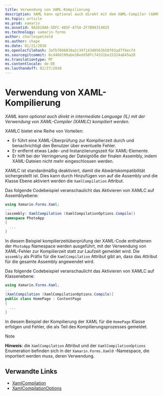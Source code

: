 ```yaml
---
title: Verwendung von XAML-Kompilierung
description: XAML kann optional auch direkt mit dem XAML-Compiler (XAMLC) in der Zwischensprache (Intermediate Language, IL) kompiliert werden.
ms.topic: article
ms.prod: xamarin
ms.assetid: 9A2D10A6-5DFC-485F-A75A-2F7B98314025
ms.technology: xamarin-forms
author: charlespetzold
ms.author: chape
ms.date: 01/21/2016
ms.openlocfilehash: 3afb7608838a2c34f143d0563b50f03ad7f6ecf4
ms.sourcegitcommit: 6cd40d190abe38edd50fc74331be15324a845a28
ms.translationtype: MT
ms.contentlocale: de-DE
ms.lasthandoff: 02/27/2018
---
```

# <a name="xaml-compilation"></a>Verwendung von XAML-Kompilierung

_XAML kann optional auch direkt in intermediate Language (IL) mit der Verwendung von XAML-Compiler (XAMLC) kompiliert werden._

XAMLC bietet eine Reihe von Vorteilen:

- Er führt eine XAML-Überprüfung zur Kompilierzeit durch und benachrichtigt den Benutzer über eventuelle Fehler.
- Er entfernt etwas Lade- und Instanziierungszeit für XAML-Elemente.
- Er hilft bei der Verringerung der Dateigröße der finalen Assembly, indem XAML-Dateien nicht mehr eingeschlossen werden.

XAMLC ist standardmäßig deaktiviert, damit die Abwärtskompatibilität sichergestellt ist. Dies kann durch Hinzufügen von auf die Assembly und die Klasse Ebene aktiviert werden die `XamlCompilation` Attribut.

Das folgende Codebeispiel veranschaulicht das Aktivieren von XAMLC auf Assemblyebene:

```csharp
using Xamarin.Forms.Xaml;
...
[assembly: XamlCompilation (XamlCompilationOptions.Compile)]
namespace PhotoApp
{
  ...
}
```

In diesem Beispiel kompilierzeitüberprüfung der XAML-Code enthaltenen der `PhotoApp` Namespace werden ausgeführt, mit der Verwendung von XAML-Fehler zur Kompilierzeit statt zur Laufzeit gemeldet wird.
Die `assembly` als Präfix für die `XamlCompilation` Attribut gibt an, dass das Attribut für die gesamte Assembly angewendet wird.

Das folgende Codebeispiel veranschaulicht das Aktivieren von XAMLC auf Klassenebene:

```csharp
using Xamarin.Forms.Xaml;
...
[XamlCompilation (XamlCompilationOptions.Compile)]
public class HomePage : ContentPage
{
  ...
}
```

In diesem Beispiel der Kompilierung der XAML für die `HomePage` Klasse erfolgen und Fehler, die als Teil des Kompilierungsprozesses gemeldet.

> [!NOTE]
> **Hinweis**: die `XamlCompilation` Attribut und der `XamlCompilationOptions` Enumeration befinden sich in der `Xamarin.Forms.Xaml0` -Namespace, die importiert werden muss, deren Verwendung.


## <a name="related-links"></a>Verwandte Links

- [XamlCompilation](https://developer.xamarin.com/api/type/Xamarin.Forms.Xaml.XamlCompilationAttribute/)
- [XamlCompilationOptions](https://developer.xamarin.com/api/type/Xamarin.Forms.Xaml.XamlCompilationOptions/)
